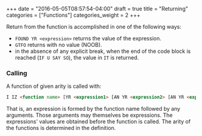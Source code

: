 +++
date = "2016-05-05T08:57:54-04:00"
draft = true
title = "Returning"
categories = ["Functions"]
categories_weight = 2
+++

Return from the function is accomplished in one of the following ways:

*   `FOUND YR <expression>` returns the value of the expression.
*   `GTFO` returns with no value (NOOB).
*   in the absence of any explicit break, when the end of the code block is reached (`IF U SAY SO`), the value in `IT` is returned.

### Calling

A function of given arity is called with:

``` html
I IZ <function name> [YR <expression1> [AN YR <expression2> [AN YR <expression3> ...]]] MKAY
```

That is, an expression is formed by the function name followed by any arguments. Those arguments may themselves be expressions. The expressions' values are obtained before the function is called. The arity of the functions is determined in the definition.
